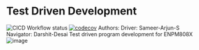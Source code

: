 # Test Driven Development
![CICD Workflow status](https://github.com/Sameer-Arjun-S/Test-Driven-Development-For-Robotics/actions/workflows/run-unit-test-and-upload-codecov.yml/badge.svg)
[![codecov](https://app.codecov.io/gh/Sameer-Arjun-S/Test-Driven-Development-For-Robotics/branch/main/graph/badge.svg)](https://codecov.io/gh/gh/Sameer-Arjun-S/Test-Driven-Development-For-Robotics)
Authors:
 Driver: Sameer-Arjun-S
 Navigator: Darshit-Desai
 Test driven program development for ENPM808X
![image](https://github.com/Sameer-Arjun-S/Test-Driven-Development-For-Robotics/assets/112655999/fc33ccc9-9672-4184-9486-f71a1c55c7f0)
